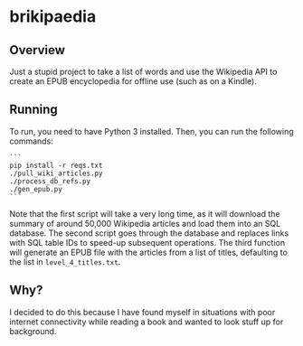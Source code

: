 # brikipaedia

## Overview
Just a stupid project to take a list of words and use the Wikipedia API to create an EPUB encyclopedia for offline use (such as on a Kindle).

## Running
To run, you need to have Python 3 installed. Then, you can run the following commands:
    
    ```
    pip install -r reqs.txt
    ./pull_wiki_articles.py
    ./process_db_refs.py
    ./gen_epub.py
    ```

Note that the first script will take a very long time, as it will download the summary of around 50,000 Wikipedia articles and load them into an SQL database. The second script goes through the database and replaces links with SQL table IDs to speed-up subsequent operations. The third function will generate an EPUB file with the articles from a list of titles, defaulting to the list in `level_4_titles.txt`.

## Why?
I decided to do this because I have found myself in situations with poor internet connectivity while reading a book and wanted to look stuff up for background.
